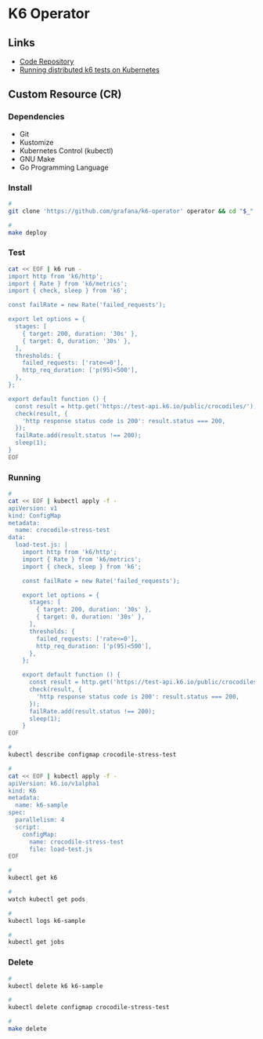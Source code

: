 # K6 Operator

## Links

- [Code Repository](https://github.com/grafana/k6-operator)
- [Running distributed k6 tests on Kubernetes](https://k6.io/blog/running-distributed-tests-on-k8s/)

## Custom Resource (CR)

### Dependencies

- Git
- Kustomize
- Kubernetes Control (kubectl)
- GNU Make
- Go Programming Language

### Install

```sh
#
git clone 'https://github.com/grafana/k6-operator' operator && cd "$_"

#
make deploy
```

### Test

```sh
cat << EOF | k6 run -
import http from 'k6/http';
import { Rate } from 'k6/metrics';
import { check, sleep } from 'k6';

const failRate = new Rate('failed_requests');

export let options = {
  stages: [
    { target: 200, duration: '30s' },
    { target: 0, duration: '30s' },
  ],
  thresholds: {
    failed_requests: ['rate<=0'],
    http_req_duration: ['p(95)<500'],
  },
};

export default function () {
  const result = http.get('https://test-api.k6.io/public/crocodiles/');
  check(result, {
    'http response status code is 200': result.status === 200,
  });
  failRate.add(result.status !== 200);
  sleep(1);
}
EOF
```

### Running

```sh
#
cat << EOF | kubectl apply -f -
apiVersion: v1
kind: ConfigMap
metadata:
  name: crocodile-stress-test
data:
  load-test.js: |
    import http from 'k6/http';
    import { Rate } from 'k6/metrics';
    import { check, sleep } from 'k6';

    const failRate = new Rate('failed_requests');

    export let options = {
      stages: [
        { target: 200, duration: '30s' },
        { target: 0, duration: '30s' },
      ],
      thresholds: {
        failed_requests: ['rate<=0'],
        http_req_duration: ['p(95)<500'],
      },
    };

    export default function () {
      const result = http.get('https://test-api.k6.io/public/crocodiles/');
      check(result, {
        'http response status code is 200': result.status === 200,
      });
      failRate.add(result.status !== 200);
      sleep(1);
    }
EOF

#
kubectl describe configmap crocodile-stress-test

#
cat << EOF | kubectl apply -f -
apiVersion: k6.io/v1alpha1
kind: K6
metadata:
  name: k6-sample
spec:
  parallelism: 4
  script:
    configMap:
      name: crocodile-stress-test
      file: load-test.js
EOF

#
kubectl get k6

#
watch kubectl get pods

#
kubectl logs k6-sample

#
kubectl get jobs
```

<!--
verify-username-uniqueness-load-test
-->

<!-- ### Issues

#### TBD

```log
Error: failed to create containerd task: failed to create shim: OCI runtime create failed: container_linux.go:380: starting container process caused: exec: "scuttle": executable file not found in $PATH: unknown
```

TODO -->

### Delete

```sh
#
kubectl delete k6 k6-sample

#
kubectl delete configmap crocodile-stress-test

#
make delete
```
